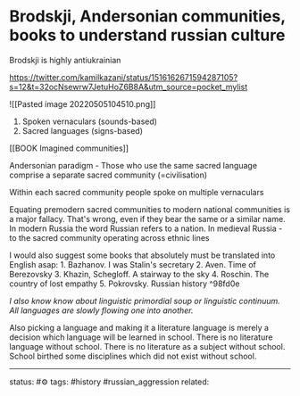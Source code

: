 # Brodskji, Andersonian communities, books to understand russian culture
Brodskji is highly antiukrainian

https://twitter.com/kamilkazani/status/1516162671594287105?s=12&t=32ocNsewrw7JetuHoZ6B8A&utm_source=pocket_mylist

![[Pasted image 20220505104510.png]]


1) Spoken vernaculars (sounds-based) 
2) Sacred languages (signs-based)

[[BOOK Imagined communities]]

Andersonian paradigm - Those who use the same sacred language comprise a separate sacred community (=civilisation)

Within each sacred community people spoke on multiple vernaculars

Equating premodern sacred communities to modern national communities is a major fallacy. That's wrong, even if they bear the same or a similar name. In modern Russia the word Russian refers to a nation. In medieval Russia - to the sacred community operating across ethnic lines

I would also suggest some books that absolutely must be translated into English asap: 1. Bazhanov. I was Stalin's secretary 2. Aven. Time of Berezovsky 3. Khazin, Schegloff. A stairway to the sky 4. Roschin. The country of lost empathy 5. Pokrovsky. Russian history ^98fd0e

*I also know know about linguistic primordial soup or linguistic continuum. All languages are slowly flowing one into another.*

Also picking a language and making it a literature language is merely a decision which language will be learned in school. There is no literature language without school. There is no literature as a subject without school.
School birthed some disciplines which did not exist without school.

---
status: #⚙️ 
tags: #history #russian_aggression 
related: 